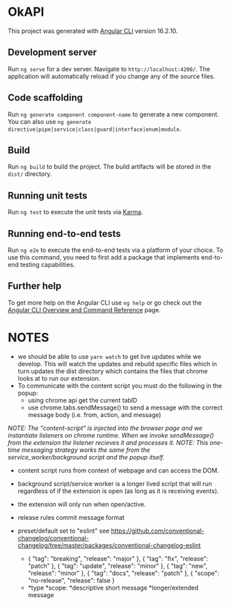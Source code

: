 # OkAPI

This project was generated with [Angular CLI](https://github.com/angular/angular-cli) version 16.2.10.

## Development server

Run `ng serve` for a dev server. Navigate to `http://localhost:4200/`. The application will automatically reload if you change any of the source files.

## Code scaffolding

Run `ng generate component component-name` to generate a new component. You can also use `ng generate directive|pipe|service|class|guard|interface|enum|module`.

## Build

Run `ng build` to build the project. The build artifacts will be stored in the `dist/` directory.

## Running unit tests

Run `ng test` to execute the unit tests via [Karma](https://karma-runner.github.io).

## Running end-to-end tests

Run `ng e2e` to execute the end-to-end tests via a platform of your choice. To use this command, you need to first add a package that implements end-to-end testing capabilities.

## Further help

To get more help on the Angular CLI use `ng help` or go check out the [Angular CLI Overview and Command Reference](https://angular.io/cli) page.


# NOTES

- we should be able to use `yarn watch` to get live updates while we develop. This will watch the updates and rebuild specific files which in turn updates the dist directory which contains the files that chrome looks at to run our extension.
- To communicate with the content script you must do the following in the popup:
  - using chrome api get the current tabID
  - use chrome.tabs.sendMessage() to send a message with the correct message body (i.e. from, action, and message)

_NOTE: The "content-script" is injected into the browser page and we instantiate listeners on chrome runtime. When we invoke sendMessage() from the extension the listener recieves it and processes it._
_NOTE: This one-time messaging strategy works the same from the service_worker/background script and the popup itself._
  - content script runs from context of webpage and can access the DOM.
  - background script/service worker is a longer lived script that will run regardless of if the extension is open (as long as it is receiving events).
  - the extension will only run when open/active.

- release rules commit message format
- preset/default set to "eslint" see https://github.com/conventional-changelog/conventional-changelog/tree/master/packages/conventional-changelog-eslint
  - { "tag": "breaking", "release": "major" },
    { "tag": "fix", "release": "patch" },
    { "tag": "update", "release": "minor" },
    { "tag": "new", "release": "minor" },
    { "tag": "docs", "release": "patch" },
    { "scope": "no-release", "release": false }
  - *type *scope: *descriptive short message
    *longer/extended message